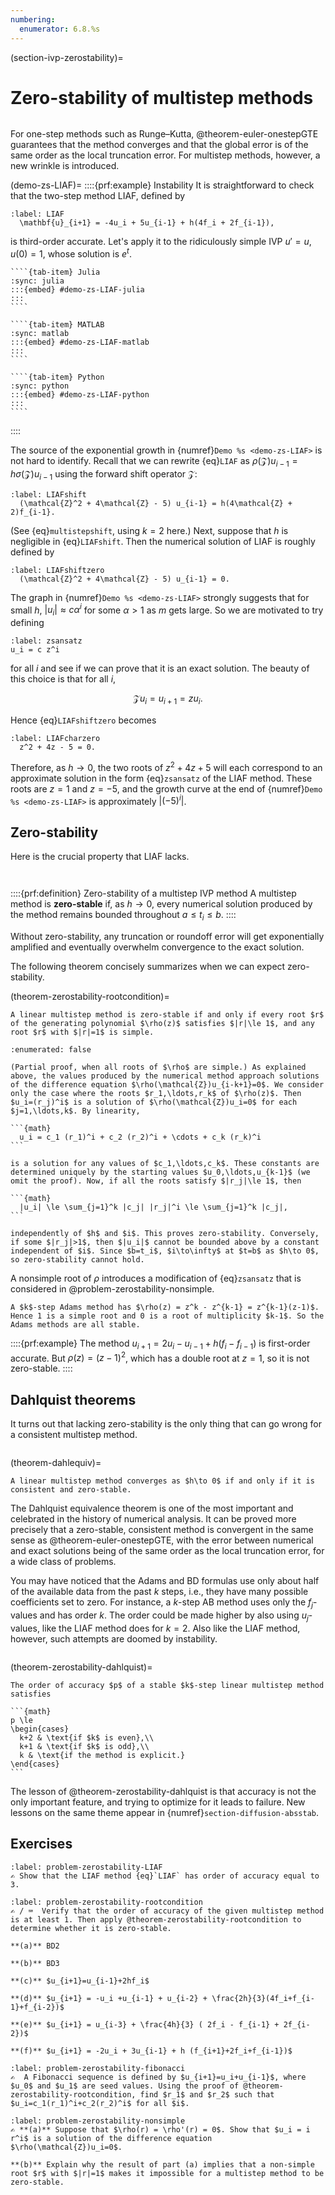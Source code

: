 ```yaml
---
numbering:
  enumerator: 6.8.%s
---
```

(section-ivp-zerostability)=
# Zero-stability of multistep methods

```{index} multistep method
```

For one-step methods such as Runge–Kutta, @theorem-euler-onestepGTE guarantees that the method converges and that the global error is of the same order as the local truncation error. For multistep methods, however, a new wrinkle is introduced. 

(demo-zs-LIAF)=
::::{prf:example} Instability
It is straightforward to check that the two-step method LIAF, defined by

```{math}
:label: LIAF
  \mathbf{u}_{i+1} = -4u_i + 5u_{i-1} + h(4f_i + 2f_{i-1}),
```

is third-order accurate. Let's apply it to the ridiculously simple IVP $u'=u$, $u(0)=1$, whose solution is $e^t$. 

`````{tab-set} 
````{tab-item} Julia
:sync: julia
:::{embed} #demo-zs-LIAF-julia
:::
```` 

````{tab-item} MATLAB
:sync: matlab
:::{embed} #demo-zs-LIAF-matlab
:::
```` 

````{tab-item} Python
:sync: python
:::{embed} #demo-zs-LIAF-python
:::
```` 
`````
::::

The source of the exponential growth in {numref}`Demo %s <demo-zs-LIAF>` is not hard to identify. Recall that we can rewrite {eq}`LIAF` as $\rho(\mathcal{Z})u_{i-1}=h \sigma(\mathcal{Z})u_{i-1}$ using the forward shift operator $\mathcal{Z}$:

```{math}
:label: LIAFshift
  (\mathcal{Z}^2 + 4\mathcal{Z} - 5) u_{i-1} = h(4\mathcal{Z} + 2)f_{i-1}.
```

(See {eq}`multistepshift`, using $k=2$ here.) Next, suppose that $h$ is negligible in {eq}`LIAFshift`. Then the numerical solution of LIAF is roughly defined by

```{math}
:label: LIAFshiftzero
  (\mathcal{Z}^2 + 4\mathcal{Z} - 5) u_{i-1} = 0.
```

The graph in {numref}`Demo %s <demo-zs-LIAF>` strongly suggests that for small $h$, $|u_i|\approx c \alpha^i$ for some $\alpha>1$ as $m$ gets large. So we are motivated to try defining 

```{math}
:label: zsansatz
u_i = c z^i
```

for all $i$ and see if we can prove that it is an exact solution. The beauty of this choice is that for all $i$,

$$\mathcal{Z} u_i = u_{i+1} = z u_i.$$

Hence {eq}`LIAFshiftzero` becomes

```{math}
:label: LIAFcharzero
  z^2 + 4z - 5 = 0.
```

Therefore, as $h\to 0$, the two roots of $z^2+4z+5$ will each correspond to an approximate solution in the form {eq}`zsansatz` of the LIAF method. These roots are $z=1$ and $z=-5$, and the growth curve at the end of {numref}`Demo %s <demo-zs-LIAF>` is approximately $|(-5)^i|$. 

## Zero-stability

Here is the crucial property that LIAF lacks.

```{index} stability; of multistep methods
```

```{index} ! zero-stability
```

::::{prf:definition} Zero-stability of a multistep IVP method
A multistep method is **zero-stable** if, as $h\to 0$, every numerical solution produced by the method remains bounded throughout $a\le t_i \le b$.
::::

Without zero-stability, any truncation or roundoff error will get exponentially amplified and eventually overwhelm convergence to the exact solution. 

The following theorem concisely summarizes when we can expect zero-stability.

(theorem-zerostability-rootcondition)=
````{prf:theorem} Root condition
A linear multistep method is zero-stable if and only if every root $r$ of the generating polynomial $\rho(z)$ satisfies $|r|\le 1$, and any root $r$ with $|r|=1$ is simple.
````

````{prf:proof}
:enumerated: false

(Partial proof, when all roots of $\rho$ are simple.) As explained above, the values produced by the numerical method approach solutions of the difference equation $\rho(\mathcal{Z})u_{i-k+1}=0$. We consider only the case where the roots $r_1,\ldots,r_k$ of $\rho(z)$. Then $u_i=(r_j)^i$ is a solution of $\rho(\mathcal{Z})u_i=0$ for each $j=1,\ldots,k$. By linearity,

```{math}
  u_i = c_1 (r_1)^i + c_2 (r_2)^i + \cdots + c_k (r_k)^i
```

is a solution for any values of $c_1,\ldots,c_k$. These constants are determined uniquely by the starting values $u_0,\ldots,u_{k-1}$ (we omit the proof). Now, if all the roots satisfy $|r_j|\le 1$, then

```{math}
  |u_i| \le \sum_{j=1}^k |c_j| |r_j|^i \le \sum_{j=1}^k |c_j|,
```

independently of $h$ and $i$. This proves zero-stability. Conversely, if some $|r_j|>1$, then $|u_i|$ cannot be bounded above by a constant independent of $i$. Since $b=t_i$, $i\to\infty$ at $t=b$ as $h\to 0$, so zero-stability cannot hold.
````

A nonsimple root of $\rho$ introduces a modification of {eq}`zsansatz` that is considered in @problem-zerostability-nonsimple.

````{prf:example}
A $k$-step Adams method has $\rho(z) = z^k - z^{k-1} = z^{k-1}(z-1)$. Hence 1 is a simple root and 0 is a root of multiplicity $k-1$. So the Adams methods are all stable.
````

::::{prf:example}
The method $u_{i+1} = 2u_i - u_{i-1} + h(f_i-f_{i-1})$ is first-order accurate. But $\rho(z)=(z-1)^2$, which has a double root at $z=1$, so it is not zero-stable.
::::

## Dahlquist theorems
It turns out that lacking zero-stability is the only thing that can go wrong for a consistent multistep method. 

```{index} Dahlquist theorems
```

(theorem-dahlequiv)=
```{prf:theorem} Dahlquist equivalence
A linear multistep method converges as $h\to 0$ if and only if it is consistent and zero-stable.
```

The Dahlquist equivalence theorem is one of the most important and celebrated in the history of numerical analysis. It can be proved more precisely that a zero-stable, consistent method is convergent in the same sense as @theorem-euler-onestepGTE, with the error between numerical and exact solutions being of the same order as the local truncation error, for a wide class of problems.

You may have noticed that the Adams and BD formulas use only about half of the available data from the past $k$ steps, i.e., they have many possible coefficients set to zero. For instance, a $k$-step AB method uses only the $f_j$-values and has order $k$. The order could be made higher by also using $u_j$-values, like the LIAF method does for $k=2$. Also like the LIAF method, however, such attempts are doomed by instability.

```{index} Dahlquist theorems
```

(theorem-zerostability-dahlquist)=
````{prf:theorem} First Dahlquist stability barrier
The order of accuracy $p$ of a stable $k$-step linear multistep method satisfies

```{math}
p \le
\begin{cases}
  k+2 & \text{if $k$ is even},\\
  k+1 & \text{if $k$ is odd},\\
  k & \text{if the method is explicit.}
\end{cases}
```
````

The lesson of @theorem-zerostability-dahlquist is that accuracy is not the only important feature, and trying to optimize for it leads to failure. New lessons on the same theme appear in {numref}`section-diffusion-absstab`.

## Exercises

``````{exercise}
:label: problem-zerostability-LIAF
✍ Show that the LIAF method {eq}`LIAF` has order of accuracy equal to 3.
``````

``````{exercise}
:label: problem-zerostability-rootcondition
✍ / ⌨  Verify that the order of accuracy of the given multistep method is at least 1. Then apply @theorem-zerostability-rootcondition to determine whether it is zero-stable.

**(a)** BD2

**(b)** BD3

**(c)** $u_{i+1}=u_{i-1}+2hf_i$

**(d)** $u_{i+1} = -u_i +u_{i-1} + u_{i-2} + \frac{2h}{3}(4f_i+f_{i-1}+f_{i-2})$

**(e)** $u_{i+1} = u_{i-3} + \frac{4h}{3} ( 2f_i - f_{i-1} + 2f_{i-2})$

**(f)** $u_{i+1} = -2u_i + 3u_{i-1} + h (f_{i+1}+2f_i+f_{i-1})$

``````

``````{exercise}
:label: problem-zerostability-fibonacci
✍  A Fibonacci sequence is defined by $u_{i+1}=u_i+u_{i-1}$, where $u_0$ and $u_1$ are seed values. Using the proof of @theorem-zerostability-rootcondition, find $r_1$ and $r_2$ such that $u_i=c_1(r_1)^i+c_2(r_2)^i$ for all $i$.

``````

``````{exercise}
:label: problem-zerostability-nonsimple
✍ **(a)** Suppose that $\rho(r) = \rho'(r) = 0$. Show that $u_i = i r^i$ is a solution of the difference equation $\rho(\mathcal{Z})u_i=0$. 

**(b)** Explain why the result of part (a) implies that a non-simple root $r$ with $|r|=1$ makes it impossible for a multistep method to be zero-stable.
``````
